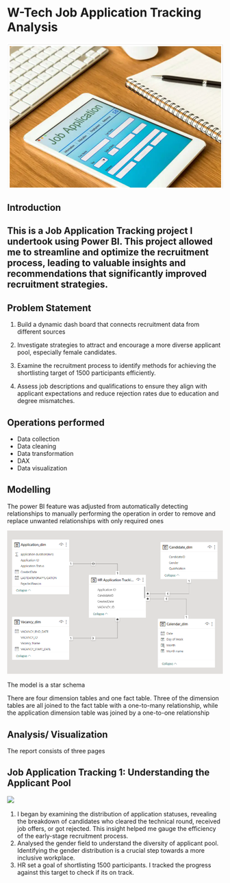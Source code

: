 # W-Tech Job Application Tracking Analysis

![](job.png)

## Introduction
This is a Job Application Tracking project I undertook using Power BI. This project allowed me to streamline and optimize the recruitment process, leading to valuable insights and recommendations that significantly improved recruitment strategies.
---

## Problem Statement

1. Build a dynamic dash board that connects recruitment data from different sources

2. Investigate strategies to attract and encourage a more diverse applicant pool, especially female candidates.

3. Examine the recruitment process to identify methods for achieving the shortlisting target of 1500 participants efficiently.

4. Assess job descriptions and qualifications to ensure they align with applicant expectations and reduce rejection rates due to education and degree mismatches.

## Operations performed

- Data collection
- Data cleaning
- Data transformation
- DAX
- Data visualization

## Modelling

The power BI feature was adjusted from automatically detecting relationships to manually performing the operation in order to remove and replace unwanted relationships with only required ones

![](modelling_job.png)

The model is a star schema

There are four dimension tables and one fact table.  Three of the dimension tables are all joined to the fact table with a one-to-many relationship, while the application dimension table was joined by a one-to-one relationship


## Analysis/ Visualization

The report consists of three pages

## Job Application Tracking 1: Understanding the Applicant Pool

![](job_tracking1)

1. I began by examining the distribution of application statuses, revealing the breakdown of candidates who cleared the technical round, received job offers, or got rejected. This insight helped me gauge the efficiency of the early-stage recruitment process.
2. Analysed the gender field to understand the diversity of applicant pool. Identifying the gender distribution is a crucial step towards a more inclusive workplace.
3. HR set a goal of shortlisting 1500 participants. I tracked the progress against this target to check if its on track.




